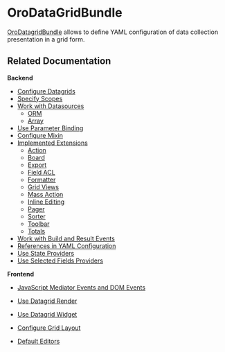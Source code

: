 <a id="bundle-docs-platform-datagrid"></a>

# OroDataGridBundle

<a href="https://github.com/oroinc/platform/tree/6.1/src/Oro/Bundle/DataGridBundle" target="_blank">OroDatagridBundle</a> allows to define YAML configuration of data collection presentation in a grid form.

## Related Documentation

**Backend**

* [Configure Datagrids](../../../backend/entities/customize-datagrids/backend/index.md#customizing-data-grid-in-orocommerce-backend)
* [Specify Scopes](../../../backend/entities/customize-datagrids/backend/scopes.md#customizing-data-grid-in-orocommerce-backend-scopes)
* [Work with Datasources](../../../backend/entities/customize-datagrids/backend/datasources/index.md#customize-datagrids-datasource)
  * [ORM](../../../backend/entities/customize-datagrids/backend/datasources/orm.md#customize-datagrids-datasource-orm)
  * [Array](../../../backend/entities/customize-datagrids/backend/datasources/array.md#customize-datagrids-datasource-array)
* [Use Parameter Binding](../../../backend/entities/customize-datagrids/backend/parameter-binding.md#datagrids-customize-parameter-binding)
* [Configure Mixin](../../../backend/entities/data-grids/index.md#datagrids-customize-mixin)
* [Implemented Extensions](../../../backend/entities/customize-datagrids/backend/extensions/index.md#customize-datagrid-extensions)
  * [Action](../../../backend/entities/customize-datagrids/backend/extensions/action.md#customize-datagrids-extensions-action)
  * [Board](../../../backend/entities/customize-datagrids/backend/extensions/board.md#customize-datagrids-extensions-board)
  * [Export](../../../backend/entities/customize-datagrids/backend/extensions/export.md#customize-datagrids-extensions-export)
  * [Field ACL](../../../backend/entities/customize-datagrids/backend/extensions/field-acl.md#customize-datagrids-extensions-acl)
  * [Formatter](../../../backend/entities/customize-datagrids/backend/extensions/formatter.md#customize-datagrids-extensions-formatter)
  * [Grid Views](../../../backend/entities/customize-datagrids/backend/extensions/grid-views.md#customize-datagrids-extensions-grid-views)
  * [Mass Action](../../../backend/entities/customize-datagrids/backend/extensions/mass-action.md#customize-datagrid-extensions-mass-action)
  * [Inline Editing](../../../backend/entities/customize-datagrids/backend/extensions/inline-editing.md#customize-datagrid-extensions-inline-editing)
  * [Pager](../../../backend/entities/customize-datagrids/backend/extensions/pager.md#customize-datagrid-extensions-pager)
  * [Sorter](../../../backend/entities/customize-datagrids/backend/extensions/sorter.md#customize-datagrids-extensions-sorters)
  * [Toolbar](../../../backend/entities/customize-datagrids/backend/extensions/toolbar.md#customize-datagrid-extensions-toolbar)
  * [Totals](../../../backend/entities/customize-datagrids/backend/extensions/totals.md#customize-datagrid-extensions-totals)
* [Work with Build and Result Events](../../../backend/entities/customize-datagrids/backend/events.md#customize-datagrids-events)
* [References in YAML Configuration](../../../backend/entities/customize-datagrids/backend/references-in-configuration.md#datagrid-references-configuration)
* [Use State Providers](../../../backend/entities/customize-datagrids/backend/state-providers.md#datagrid-state-providers)
* [Use Selected Fields Providers](../../../backend/entities/customize-datagrids/backend/selected-fields.md#datagrid-selected-field-providers)

**Frontend**

* [JavaScript Mediator Events and DOM Events](../../../backend/entities/customize-datagrids/frontend/index.md#customizing-data-grid-in-orocommerce-frontend)
* [Use Datagrid Render](../../../backend/entities/customize-datagrids/frontend/index.md#customizing-data-grid-in-orocommerce-frontend-render)
* [Use Datagrid Widget](../../../backend/entities/customize-datagrids/frontend/index.md#customizing-data-grid-in-orocommerce-frontend-widget)
* [Configure Grid Layout](../../../backend/entities/customize-datagrids/frontend/index.md#customizing-data-grid-in-orocommerce-frontend-layouts)

* [Default Editors](default-editors.md)

<!-- Frontend -->
